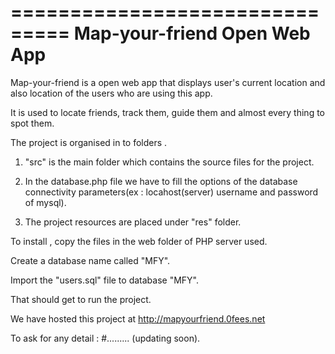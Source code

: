 ===============================
  Map-your-friend Open Web App
===============================

Map-your-friend is a open web app that displays user's current location and also location of the users who are using this app.

It is used to locate friends, track them, guide them and almost every thing to spot them.

The project is organised in to folders .

1. "src" is the main folder which contains the source files for the project.

2. In the database.php file we have to fill the options of the database connectivity parameters(ex : locahost(server) username and password of mysql).

3. The project resources are placed under "res" folder.


To install , copy the files in the web folder of PHP server used.

Create a database name called "MFY".

Import the "users.sql" file to database "MFY". 

That should get to run the project.


We have hosted this project at http://mapyourfriend.0fees.net

To ask for any detail : #......... (updating soon).
